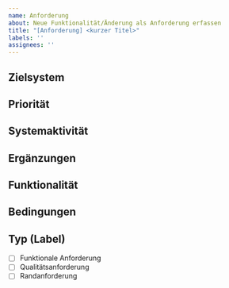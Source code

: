```yaml
---
name: Anforderung
about: Neue Funktionalität/Änderung als Anforderung erfassen
title: "[Anforderung] <kurzer Titel>"
labels: ''
assignees: ''
---
```


## Zielsystem
<!-- z. B. Tagebuch-Frontend, API, Deployment-Pipeline -->

## Priorität
<!-- muss | soll | wird -->

## Systemaktivität
<!-- System soll selbständig handeln | dem Administrator die Möglichkeit bieten | fähig sein (Schnittstelle) -->

## Ergänzungen
<!-- z. B. "über das Netzwerk", "mit CSV-Export" ... -->

## Funktionalität
<!-- Was genau soll passieren? -->

## Bedingungen
<!-- wenn / falls ... -->

## Typ (Label)
- [ ] Funktionale Anforderung
- [ ] Qualitätsanforderung
- [ ] Randanforderung
